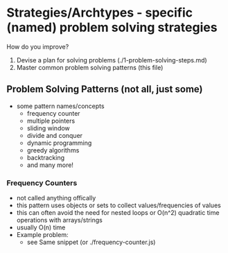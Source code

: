 # Strategies/Archtypes - specific (named) problem solving strategies

How do you improve?
  1. Devise a plan for solving problems (./1-problem-solving-steps.md)
  2. Master common problem solving patterns (this file)

## Problem Solving Patterns (not all, just some)
  - some pattern names/concepts
    - frequency counter
    - multiple pointers
    - sliding window
    - divide and conquer
    - dynamic programming
    - greedy algorithms
    - backtracking
    - and many more!
  
### Frequency Counters
  - not called anything offically
  - this pattern uses objects or sets to collect values/frequencies of values
  - this can often avoid the need for nested loops or O(n^2) quadratic time operations with arrays/strings
  - usually O(n) time
  - Example problem:
    -  see Same snippet (or ./frequency-counter.js)
